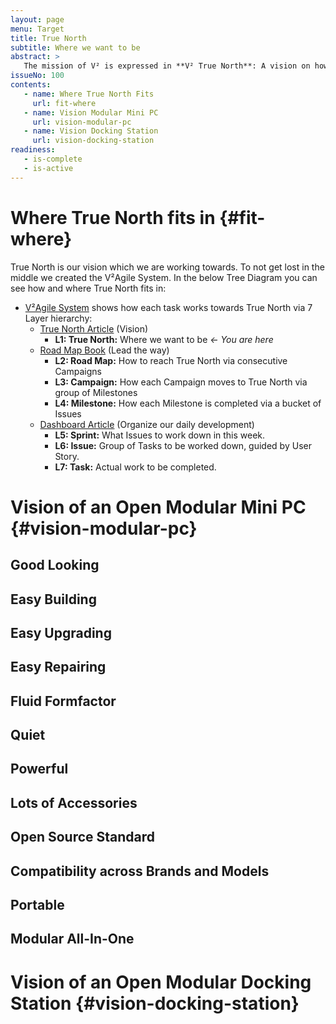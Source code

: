 ```yaml
---
layout: page
menu: Target
title: True North
subtitle: Where we want to be
abstract: >
   The mission of V² is expressed in **V² True North**: A vision on how the world will look like in 2021 after the successful introduction of V² Modular PC, showing how it will improve your life. It shows the user where we are going and guides the contributor to get there.
issueNo: 100
contents:
   - name: Where True North Fits
     url: fit-where
   - name: Vision Modular Mini PC
     url: vision-modular-pc
   - name: Vision Docking Station
     url: vision-docking-station
readiness:
   - is-complete
   - is-active
---
```



# Where True North fits in {#fit-where}

True North is our vision which we are working towards. To not get lost in the middle we created the V²Agile System. In the below Tree Diagram you can see how and where True North fits in:

- [V²Agile System](https://v-squared.github.io/plan/agile/) shows how each task works towards True North via 7 Layer hierarchy:
   - [True North Article](https://v-squared.github.io/plan/true-north/) (Vision)
     - **L1: True North:** Where we want to be *← You are here*
   - [Road Map Book](https://v-squared.github.io/plan/road-map/) (Lead the way)
     - **L2: Road Map:** How to reach True North via consecutive Campaigns
     - **L3: Campaign:** How each Campaign moves to True North via group of Milestones
     - **L4: Milestone:** How each Milestone is completed via a bucket of Issues
   - [Dashboard Article](https://v-squared.github.io/plan/dashboard/) (Organize our daily development)
     - **L5: Sprint:** What Issues to work down in this week.
     - **L6: Issue:** Group of Tasks to be worked down, guided by User Story.
     - **L7: Task:** Actual work to be completed.



# Vision of an Open Modular Mini PC {#vision-modular-pc}

## Good Looking

## Easy Building

## Easy Upgrading

## Easy Repairing

## Fluid Formfactor

## Quiet

## Powerful

## Lots of Accessories

## Open Source Standard

## Compatibility across Brands and Models

## Portable

## Modular All-In-One



# Vision of an Open Modular Docking Station {#vision-docking-station}


